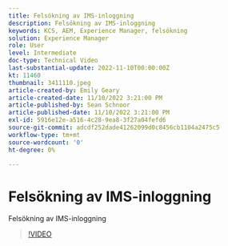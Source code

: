 ```yaml
---
title: Felsökning av IMS-inloggning
description: Felsökning av IMS-inloggning
keywords: KCS, AEM, Experience Manager, felsökning
solution: Experience Manager
role: User
level: Intermediate
doc-type: Technical Video
last-substantial-update: 2022-11-10T00:00:00Z
kt: 11460
thumbnail: 3411110.jpeg
article-created-by: Emily Geary
article-created-date: 11/10/2022 3:21:00 PM
article-published-by: Sean Schnoor
article-published-date: 11/10/2022 3:21:00 PM
exl-id: 5916e12e-a516-4c28-9ea8-3f27a04fefd6
source-git-commit: adcdf252dade41262099d0c8456cb1104a2475c5
workflow-type: tm+mt
source-wordcount: '0'
ht-degree: 0%

---
```


# Felsökning av IMS-inloggning

Felsökning av IMS-inloggning

>[!VIDEO](https://video.tv.adobe.com/v/3411110/?quality=12&learn=on)
